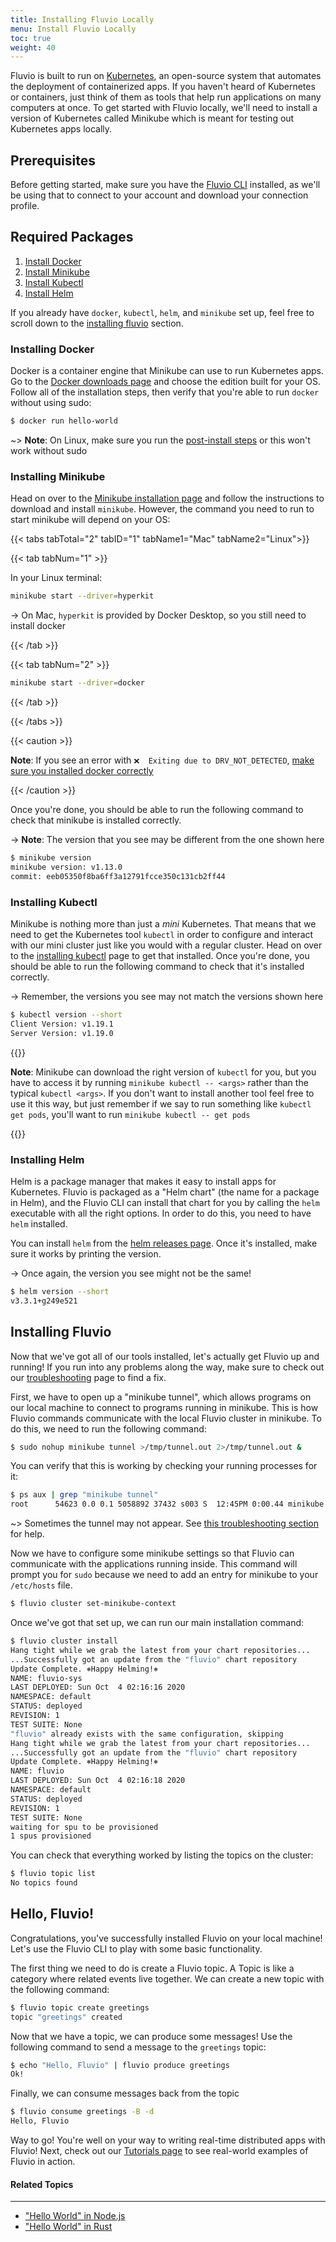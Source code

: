 ```yaml
---
title: Installing Fluvio Locally
menu: Install Fluvio Locally
toc: true
weight: 40
---
```


Fluvio is built to run on [Kubernetes], an open-source system that automates the
deployment of containerized apps. If you haven't heard of Kubernetes or containers,
just think of them as tools that help run applications on many computers at once.
To get started with Fluvio locally, we'll need to install a version of Kubernetes 
called Minikube which is meant for testing out Kubernetes apps locally.

[Kubernetes]: https://kubernetes.io/

## Prerequisites

Before getting started, make sure you have the [Fluvio CLI] installed, as
we'll be using that to connect to your account and download your connection
profile.

[Fluvio CLI]: ../fluvio-cli

## Required Packages

1) [Install Docker](#installing-docker)
2) [Install Minikube](#installing-minikube)
3) [Install Kubectl](#installing-kubectl)
4) [Install Helm](#installing-helm)

If you already have `docker`, `kubectl`, `helm`, and `minikube` set up, feel free
to scroll down to the [installing fluvio] section.

[installing fluvio]: #installing-fluvio

### Installing Docker

Docker is a container engine that Minikube can use to run Kubernetes apps. Go to
the [Docker downloads page] and choose the edition built for your OS. Follow all
of the installation steps, then verify that you're able to run `docker` without
using sudo:

```bash
$ docker run hello-world
```

~> **Note**: On Linux, make sure you run the [post-install steps] or this won't work without sudo

[Docker downloads page]: https://hub.docker.com/search?q=&type=edition&offering=community&sort=updated_at&order=desc
[post-install steps]: https://docs.docker.com/engine/install/linux-postinstall/

### Installing Minikube

Head on over to the [Minikube installation page] and follow the instructions to
download and install `minikube`. However, the command you need to run to start
minikube will depend on your OS:

[Minikube installation page]: https://minikube.sigs.k8s.io/docs/start/

{{< tabs tabTotal="2" tabID="1" tabName1="Mac" tabName2="Linux">}}

{{< tab tabNum="1" >}}

In your Linux terminal:

```bash
minikube start --driver=hyperkit
```
-> On Mac, `hyperkit` is provided by Docker Desktop, so you still need to install docker

{{< /tab >}}

{{< tab tabNum="2" >}}
```bash
minikube start --driver=docker
```
{{< /tab >}}

{{< /tabs >}}


{{< caution >}}

**Note**: If you see an error with `❌  Exiting due to DRV_NOT_DETECTED`, [make sure you installed docker correctly]

[make sure you installed docker correctly]: ../fluvio-local-faq#minikube-start-unable-to-pick-a-default-driver

{{< /caution >}}

Once you're done, you should be able to run the following command to
check that minikube is installed correctly.

-> **Note**: The version that you see may be different from the one shown here

```bash
$ minikube version
minikube version: v1.13.0
commit: eeb05350f8ba6ff3a12791fcce350c131cb2ff44
```

### Installing Kubectl

Minikube is nothing more than just a _mini_ Kubernetes. That means that we need to get
the Kubernetes tool `kubectl` in order to configure and interact with our mini cluster
just like you would with a regular cluster. Head on over to the [installing kubectl]
page to get that installed. Once you're done, you should be able to run the following
command to check that it's installed correctly.

[installing kubectl]: https://kubernetes.io/docs/tasks/tools/install-kubectl/

-> Remember, the versions you see may not match the versions shown here

```bash
$ kubectl version --short
Client Version: v1.19.1
Server Version: v1.19.0
```

{{<idea>}}

**Note**: Minikube can download the right version of `kubectl` for you, but you have to
access it by running `minikube kubectl -- <args>` rather than the typical `kubectl <args>`.
If you don't want to install another tool feel free to use it this way, but just remember
if we say to run something like `kubectl get pods`, you'll want to run
`minikube kubectl -- get pods`

{{</idea>}}

### Installing Helm

Helm is a package manager that makes it easy to install apps for Kubernetes. Fluvio is
packaged as a "Helm chart" (the name for a package in Helm), and the Fluvio CLI can
install that chart for you by calling the `helm` executable with all the right options.
In order to do this, you need to have `helm` installed.

You can install `helm` from the [helm releases page]. Once it's installed, make sure it
works by printing the version.

-> Once again, the version you see might not be the same!

```bash
$ helm version --short
v3.3.1+g249e521
```

[helm releases page]: https://github.com/helm/helm/releases

## Installing Fluvio

Now that we've got all of our tools installed, let's actually get Fluvio up and running!
If you run into any problems along the way, make sure to check out our [troubleshooting]
page to find a fix.

[troubleshooting]: ../fluvio-local-faq

First, we have to open up a "minikube tunnel", which allows programs on our local machine
to connect to programs running in minikube. This is how Fluvio commands communicate with
the local Fluvio cluster in minikube. To do this, we need to run the following command:

```bash
$ sudo nohup minikube tunnel >/tmp/tunnel.out 2>/tmp/tunnel.out &
```

You can verify that this is working by checking your running processes for it:

```bash
$ ps aux | grep "minikube tunnel"
root      54623 0.0 0.1 5058892 37432 s003 S  12:45PM 0:00.44 minikube tunnel
```

~> Sometimes the tunnel may not appear. See [this troubleshooting section] for help.

[this troubleshooting section]: ../fluvio-local-faq#minikube-tunnel-minikube-tunnel-does-not-appear

Now we have to configure some minikube settings so that Fluvio can communicate with the
applications running inside. This command will prompt you for `sudo` because we need to
add an entry for minikube to your `/etc/hosts` file.

```bash
$ fluvio cluster set-minikube-context
```

Once we've got that set up, we can run our main installation command:

```bash
$ fluvio cluster install
Hang tight while we grab the latest from your chart repositories...
...Successfully got an update from the "fluvio" chart repository
Update Complete. ⎈Happy Helming!⎈
NAME: fluvio-sys
LAST DEPLOYED: Sun Oct  4 02:16:16 2020
NAMESPACE: default
STATUS: deployed
REVISION: 1
TEST SUITE: None
"fluvio" already exists with the same configuration, skipping
Hang tight while we grab the latest from your chart repositories...
...Successfully got an update from the "fluvio" chart repository
Update Complete. ⎈Happy Helming!⎈
NAME: fluvio
LAST DEPLOYED: Sun Oct  4 02:16:18 2020
NAMESPACE: default
STATUS: deployed
REVISION: 1
TEST SUITE: None
waiting for spu to be provisioned
1 spus provisioned
```

You can check that everything worked by listing the topics on the cluster:

```bash
$ fluvio topic list
No topics found
```

## Hello, Fluvio!

Congratulations, you've successfully installed Fluvio on your local machine! 
Let's use the Fluvio CLI to play with some basic functionality.

The first thing we need to do is create a Fluvio topic. A Topic is like a
category where related events live together. We can create a new topic with
the following command:

```bash
$ fluvio topic create greetings
topic "greetings" created
```

Now that we have a topic, we can produce some messages! Use the following
command to send a message to the `greetings` topic:

```bash
$ echo "Hello, Fluvio" | fluvio produce greetings
Ok!
```

Finally, we can consume messages back from the topic

```bash
$ fluvio consume greetings -B -d
Hello, Fluvio
```

Way to go! You're well on your way to writing real-time distributed apps
with Fluvio! Next, check out our [Tutorials page](/tutorials) to see real-world examples
of Fluvio in action.

[Tutorials page]: /tutorials

#### Related Topics
----------------

- ["Hello World" in Node.js](/tutorials/node/hello-world/)
- ["Hello World" in Rust](/tutorials/rust/hello-world/)